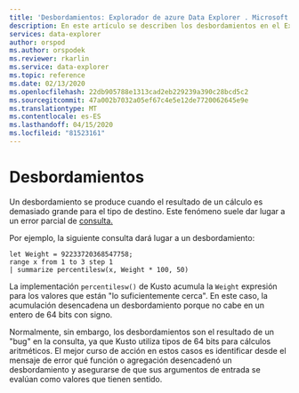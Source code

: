 ```yaml
---
title: 'Desbordamientos: Explorador de azure Data Explorer . Microsoft Docs'
description: En este artículo se describen los desbordamientos en el Explorador de datos de Azure.
services: data-explorer
author: orspod
ms.author: orspodek
ms.reviewer: rkarlin
ms.service: data-explorer
ms.topic: reference
ms.date: 02/13/2020
ms.openlocfilehash: 22db905788e1313cad2eb229239a390c28bcd5c2
ms.sourcegitcommit: 47a002b7032a05ef67c4e5e12de7720062645e9e
ms.translationtype: MT
ms.contentlocale: es-ES
ms.lasthandoff: 04/15/2020
ms.locfileid: "81523161"
---
```

# <a name="overflows"></a>Desbordamientos

Un desbordamiento se produce cuando el resultado de un cálculo es demasiado grande para el tipo de destino.
Este fenómeno suele dar lugar a un error parcial de [consulta.](partialqueryfailures.md)

Por ejemplo, la siguiente consulta dará lugar a un desbordamiento:

```kusto
let Weight = 92233720368547758;
range x from 1 to 3 step 1
| summarize percentilesw(x, Weight * 100, 50)
```

La implementación `percentilesw()` de Kusto acumula la `Weight` expresión para los valores que están "lo suficientemente cerca".
En este caso, la acumulación desencadena un desbordamiento porque no cabe en un entero de 64 bits con signo.

Normalmente, sin embargo, los desbordamientos son el resultado de un "bug" en la consulta, ya que Kusto utiliza tipos de 64 bits para cálculos aritméticos.
El mejor curso de acción en estos casos es identificar desde el mensaje de error qué función o agregación desencadenó un desbordamiento y asegurarse de que sus argumentos de entrada se evalúan como valores que tienen sentido.
